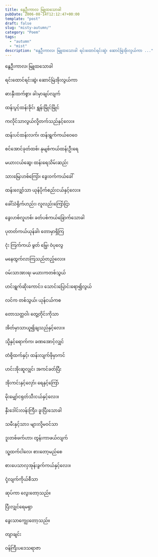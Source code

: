 ```yaml
---
title: နွေဦးကာလ မြူထသောခါ
pubDate: 2006-08-14T12:12:47+00:00
template: "post"
draft: false
slug: "misty-autumn/"
category: "Poem"
tags:
  - "autumn"
  - "mist"
description: "နွေဦးကာလ၊ မြူထသောခါ ရင်းထောင်ရင်းဆွဲ၊ ဆောင်မြဲအိုးလွယ်ကာ ..."
---
```


နွေဦးကာလ၊ မြူထသောခါ

ရင်းထောင်ရင်းဆွဲ၊ ဆောင်မြဲအိုးလွယ်ကာ

ဓားနှီးထက်စွာ၊ ခါးမှာချပ်လျက်

ထန်းပွင့်ထန်းခိုင်၊ ရွှန်းမြိုင်မြိုင်

ကလိုင်သာလွယ်လို့တက်သည်နှင့်လေး။

ထန်းပင်ထန်းလက်၊ ထန်းရွက်ကယ်ဝေဝေ

စင်အောင်ခုတ်ထစ်၊ နုမျစ်ကယ်ထန်းဦးရေ

မယားငယ်ဆွေ၊ ထန်းရေသိမ်းဆည်း

သားမြေးဟစ်ကြော်၊ ခွေးဝက်ကယ်ခေါ်

ထန်းလျှော်သာ ယုန်ပိုက်စည်းငယ်နှင့်လေး။

ခေါ်သံရိုက်ဟည်း၊ လူလည်းကြော်ငြာ

ခွေးဟစ်လူဟစ်၊ ခတ်ပစ်ကယ်ခြောက်သောခါ

ပုတတ်ကယ်ယုန်ခါ၊ တောမှာရှိကြ

ငုံး ကြက်ကယ် ဖွတ် မြွေ၊ ဝံပုလွေ

မနေထွက်လာကြသည်တည့်လေး။

ဝမ်းသာအားရ၊ မယားကတစ်သွယ်

ဟင်းရွက်ဆိုးကောင်း၊ သောင်းပြောင်းရော၍လွယ်

လင်က တစ်သွယ်၊ ယုန်ငယ်ကစ

တောသတ္တဝါ၊ တွေ့တိုင်းကိုသာ

အိတ်မှာသာယူ၍ချသည်နှင့်လေး။

သို့နှင့်ရောက်က၊ ခဏအောင့်လျှင်

တံစို့ထက်နှင့်၊ ထန်းလျက်ဖိုမှာကင်

ဟင်းအိုးဆူလျှင်၊ အကင်ခတ်ပြီး

အိုးကင်းနှင့်လှော်၊ ရေနှင့်ကြော်

မိုးမျှော်ငရုတ်သီးငယ်နှင့်လေး။

နှီးဒေါင်းလန်းကြီး၊ ခူးပြီးသောခါ

သမီးနှင့်သား၊ များလို့မဝင်သာ

ဒူးတစ်ဖက်ဟာ၊ တွန်းကာဖယ်လျက်

သူ့ထက်ငါလေ၊ စားတော့မည်စေ

စားပေသာလှအုန်းခွက်ကယ်နှင့်လေး။

ငုံ့လျက်ကိုယ်စီသာ

ဆုပ်ကာ လွေးတော့သည်။

ပြီးလျှင်ရေမရှာ

ခွေးသာကျွေးတော့သည်။

တျာချင်း

ဝန်ကြီးပဒေသရာဇာ
